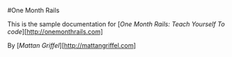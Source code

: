 #One Month Rails

This is the sample documentation for
[*One Month Rails: Teach Yourself To code*][http://onemonthrails.com]

By [*Mattan Griffel*][http://mattangriffel.com]